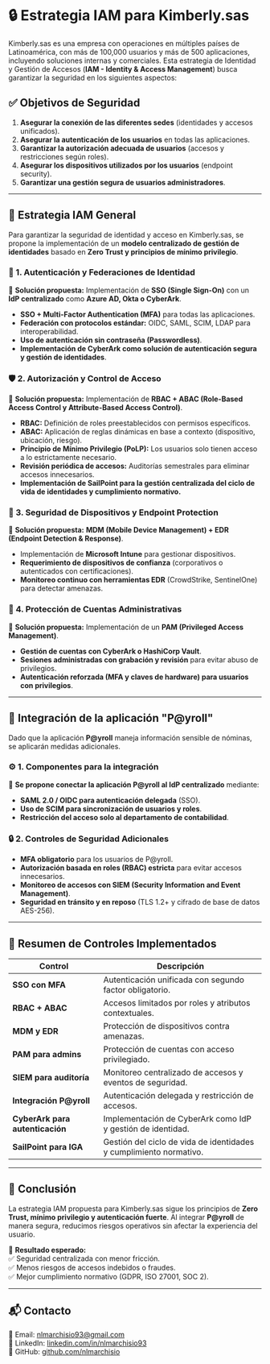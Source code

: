 # 🔒 Estrategia IAM para Kimberly.sas

Kimberly.sas es una empresa con operaciones en múltiples países de Latinoamérica, con más de 100,000 usuarios y más de 500 aplicaciones, incluyendo soluciones internas y comerciales. Esta estrategia de Identidad y Gestión de Accesos (**IAM - Identity & Access Management**) busca garantizar la seguridad en los siguientes aspectos:

## ✅ **Objetivos de Seguridad**
1. **Asegurar la conexión de las diferentes sedes** (identidades y accesos unificados).
2. **Asegurar la autenticación de los usuarios** en todas las aplicaciones.
3. **Garantizar la autorización adecuada de usuarios** (accesos y restricciones según roles).
4. **Asegurar los dispositivos utilizados por los usuarios** (endpoint security).
5. **Garantizar una gestión segura de usuarios administradores**.

---

## 🔹 **Estrategia IAM General**
Para garantizar la seguridad de identidad y acceso en Kimberly.sas, se propone la implementación de un **modelo centralizado de gestión de identidades** basado en **Zero Trust y principios de mínimo privilegio**.

### **🔑 1. Autenticación y Federaciones de Identidad**
📌 **Solución propuesta:** Implementación de **SSO (Single Sign-On)** con un **IdP centralizado** como **Azure AD, Okta o CyberArk**.  

- **SSO + Multi-Factor Authentication (MFA)** para todas las aplicaciones.
- **Federación con protocolos estándar:** OIDC, SAML, SCIM, LDAP para interoperabilidad.
- **Uso de autenticación sin contraseña (Passwordless)**.
- **Implementación de CyberArk como solución de autenticación segura y gestión de identidades**.

### **🛡️ 2. Autorización y Control de Acceso**
📌 **Solución propuesta:** Implementación de **RBAC + ABAC (Role-Based Access Control y Attribute-Based Access Control)**.

- **RBAC:** Definición de roles preestablecidos con permisos específicos.
- **ABAC:** Aplicación de reglas dinámicas en base a contexto (dispositivo, ubicación, riesgo).
- **Principio de Mínimo Privilegio (PoLP):** Los usuarios solo tienen acceso a lo estrictamente necesario.
- **Revisión periódica de accesos:** Auditorías semestrales para eliminar accesos innecesarios.
- **Implementación de SailPoint para la gestión centralizada del ciclo de vida de identidades y cumplimiento normativo.**

### **📱 3. Seguridad de Dispositivos y Endpoint Protection**
📌 **Solución propuesta:** **MDM (Mobile Device Management) + EDR (Endpoint Detection & Response)**.

- Implementación de **Microsoft Intune** para gestionar dispositivos.
- **Requerimiento de dispositivos de confianza** (corporativos o autenticados con certificaciones).
- **Monitoreo continuo con herramientas EDR** (CrowdStrike, SentinelOne) para detectar amenazas.

### **🛑 4. Protección de Cuentas Administrativas**
📌 **Solución propuesta:** Implementación de un **PAM (Privileged Access Management)**.

- **Gestión de cuentas con CyberArk o HashiCorp Vault**.
- **Sesiones administradas con grabación y revisión** para evitar abuso de privilegios.
- **Autenticación reforzada (MFA y claves de hardware) para usuarios con privilegios**.

---

## 🔹 **Integración de la aplicación "P@yroll"**
Dado que la aplicación **P@yroll** maneja información sensible de nóminas, se aplicarán medidas adicionales.

### **⚙️ 1. Componentes para la integración**
📌 **Se propone conectar la aplicación P@yroll al IdP centralizado** mediante:  
- **SAML 2.0 / OIDC para autenticación delegada** (SSO).
- **Uso de SCIM para sincronización de usuarios y roles**.
- **Restricción del acceso solo al departamento de contabilidad**.

### **🔒 2. Controles de Seguridad Adicionales**
- **MFA obligatorio** para los usuarios de P@yroll.
- **Autorización basada en roles (RBAC) estricta** para evitar accesos innecesarios.
- **Monitoreo de accesos con SIEM (Security Information and Event Management)**.
- **Seguridad en tránsito y en reposo** (TLS 1.2+ y cifrado de base de datos AES-256).

---

## 🔹 **Resumen de Controles Implementados**
| Control | Descripción |
|---------|------------|
| **SSO con MFA** | Autenticación unificada con segundo factor obligatorio. |
| **RBAC + ABAC** | Accesos limitados por roles y atributos contextuales. |
| **MDM y EDR** | Protección de dispositivos contra amenazas. |
| **PAM para admins** | Protección de cuentas con acceso privilegiado. |
| **SIEM para auditoría** | Monitoreo centralizado de accesos y eventos de seguridad. |
| **Integración P@yroll** | Autenticación delegada y restricción de accesos. |
| **CyberArk para autenticación** | Implementación de CyberArk como IdP y gestión de identidad. |
| **SailPoint para IGA** | Gestión del ciclo de vida de identidades y cumplimiento normativo. |

---

## 🔹 **Conclusión**
La estrategia IAM propuesta para Kimberly.sas sigue los principios de **Zero Trust, mínimo privilegio y autenticación fuerte**. Al integrar **P@yroll** de manera segura, reducimos riesgos operativos sin afectar la experiencia del usuario.

📌 **Resultado esperado:**  
✅ Seguridad centralizada con menor fricción.  
✅ Menos riesgos de accesos indebidos o fraudes.  
✅ Mejor cumplimiento normativo (GDPR, ISO 27001, SOC 2).  

---

## 📬 **Contacto**
📧 Email: nlmarchisio93@gmail.com  
💼 LinkedIn: [linkedin.com/in/nlmarchisio93](https://www.linkedin.com/in/nlmarchisio93/)  
🚀 GitHub: [github.com/nlmarchisio](https://github.com/nlmarchisio)

